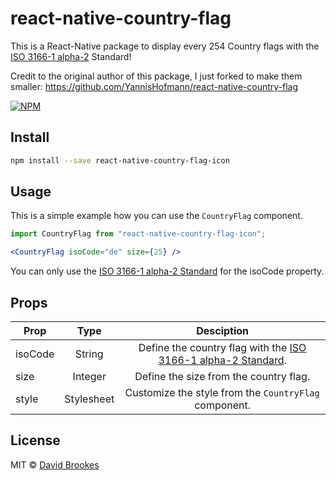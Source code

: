 # react-native-country-flag

This is a React-Native package to display every 254 Country flags with the [ISO 3166-1 alpha-2](https://en.wikipedia.org/wiki/ISO_3166-1_alpha-2) Standard!

Credit to the original author of this package, I just forked to make them smaller: https://github.com/YannisHofmann/react-native-country-flag

[![NPM](https://img.shields.io/npm/v/react-native-country-flag-icon.svg)](https://www.npmjs.com/package/react-native-country-flag-icon)

## Install

```bash
npm install --save react-native-country-flag-icon
```

## Usage

This is a simple example how you can use the `CountryFlag` component.

```jsx
import CountryFlag from "react-native-country-flag-icon";

<CountryFlag isoCode="de" size={25} />
```

You can only use the [ISO 3166-1 alpha-2 Standard](https://en.wikipedia.org/wiki/ISO_3166-1_alpha-2) for the isoCode property.

## Props

| Prop    |       Type        |                                                    Desciption                                                    |
| ------- | :---------------: | :--------------------------------------------------------------------------------------------------------------: |
| isoCode |      String       | Define the country flag with the [ISO 3166-1 alpha-2 Standard](https://en.wikipedia.org/wiki/ISO_3166-1_alpha-2). |
| size    |      Integer      |Define the size from the country flag.                                            |
| style   |    Stylesheet     |Customize the style from the `CountryFlag` component.                             |                              

## License

MIT © [David Brookes](https://github.com/dbrookesSPC)
